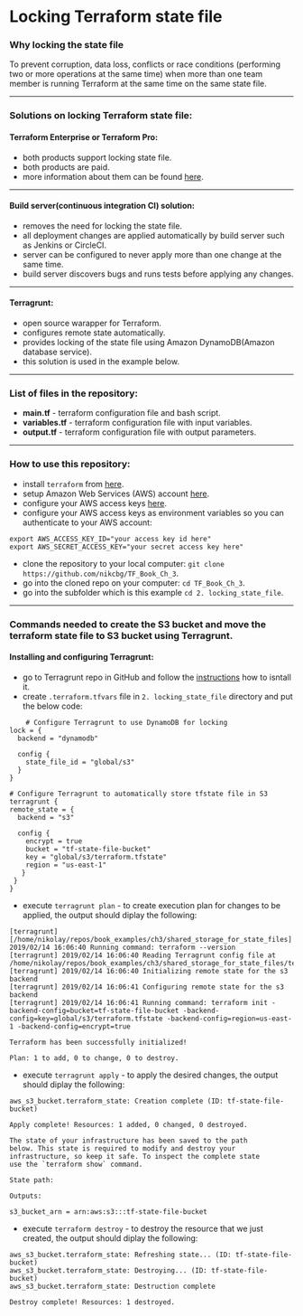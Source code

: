 # Locking Terraform state file 

### Why locking the state file

To prevent corruption, data loss, conflicts or race conditions (performing two or more operations at the same time)
when more than one team member is running Terraform at the same time on the same state file.

----------------------------------------------------------------------------------------------------------------

### Solutions on locking Terraform state file:

#### Terraform Enterprise or Terraform Pro:
- both products support locking state file. 
- both products are paid. 
- more information about them can be found [here](https://www.hashicorp.com/products/terraform).

---------------------------------------------------------------------------------------------------------------------------

#### Build server(continuous integration CI) solution: 
- removes the need for locking the state file.
- all deployment changes are applied automatically by build server such as Jenkins or CircleCI.
- server can be configured to never apply more than one change at the same time.
- build server discovers bugs and runs tests before applying any changes.

-------------------------------------------------------------------------------------------------------------------------

#### Terragrunt:
- open source warapper for Terraform.
- configures remote state automatically.
- provides locking of the state file using Amazon DynamoDB(Amazon database service).
- this solution is used in the example below.
--------------------------------------------------------------------------------------------------------------
### List of files in the repository:
- __main.tf__ - terraform configuration file and bash script.
- __variables.tf__ - terraform configuration file with input variables.
- __output.tf__ - terraform configuration file with output parameters.

----------------------------------------------------------------------------------------------------------------------
### How to use this repository:
- install `terraform` from [here](https://www.terraform.io/downloads.html).
- setup Amazon Web Services (AWS) account [here](https://aws.amazon.com/).
- configure your AWS access keys [here](https://docs.aws.amazon.com/general/latest/gr/aws-sec-cred-types.html#access-keys-and-secret-access-keys).
- configure your AWS access keys as environment variables so you can authenticate to your AWS account:

```
export AWS_ACCESS_KEY_ID="your access key id here"
export AWS_SECRET_ACCESS_KEY="your secret access key here"
```
   
- clone the repository to your local computer: `git clone https://github.com/nikcbg/TF_Book_Ch_3`.
- go into the cloned repo on your computer: `cd TF_Book_Ch_3`.
- go into the subfolder which is this example `cd 2. locking_state_file`.

------------------------------------------------------------------------------------------------------------------
### Commands needed to create the S3 bucket and move the terraform state file to S3 bucket using Terragrunt.

#### Installing and configuring Terragrunt:
 - go to Terragrunt repo in GitHub and follow the [instructions](https://github.com/gruntwork-io/terragrunt#install-terragrunt) how to isntall it.
 - create `.terraform.tfvars` file in `2. locking_state_file` directory and put the below code:
```
    # Configure Terragrunt to use DynamoDB for locking
lock = {
  backend = "dynamodb"

  config {
    state_file_id = "global/s3"
  }
}

# Configure Terragrunt to automatically store tfstate file in S3
terragrunt {
remote_state = {
  backend = "s3"

  config {
    encrypt = true
    bucket = "tf-state-file-bucket"
    key = "global/s3/terraform.tfstate"
    region = "us-east-1"
   }
 }
}

```
- execute `terragrunt plan` - to create execution plan for changes to be applied, the output should diplay the following:  
```
[terragrunt] [/home/nikolay/repos/book_examples/ch3/shared_storage_for_state_files] 2019/02/14 16:06:40 Running command: terraform --version
[terragrunt] 2019/02/14 16:06:40 Reading Terragrunt config file at /home/nikolay/repos/book_examples/ch3/shared_storage_for_state_files/terraform.tfvars
[terragrunt] 2019/02/14 16:06:40 Initializing remote state for the s3 backend
[terragrunt] 2019/02/14 16:06:41 Configuring remote state for the s3 backend
[terragrunt] 2019/02/14 16:06:41 Running command: terraform init -backend-config=bucket=tf-state-file-bucket -backend-config=key=global/s3/terraform.tfstate -backend-config=region=us-east-1 -backend-config=encrypt=true

Terraform has been successfully initialized!

Plan: 1 to add, 0 to change, 0 to destroy.
```
  
- execute `terragrunt apply` - to apply the desired changes, the output should diplay the following:

```
aws_s3_bucket.terraform_state: Creation complete (ID: tf-state-file-bucket)

Apply complete! Resources: 1 added, 0 changed, 0 destroyed.

The state of your infrastructure has been saved to the path
below. This state is required to modify and destroy your
infrastructure, so keep it safe. To inspect the complete state
use the `terraform show` command.

State path: 

Outputs:

s3_bucket_arn = arn:aws:s3:::tf-state-file-bucket

```

- execute `terraform destroy` - to destroy the resource that we just created, the output should diplay the following:
```
aws_s3_bucket.terraform_state: Refreshing state... (ID: tf-state-file-bucket)
aws_s3_bucket.terraform_state: Destroying... (ID: tf-state-file-bucket)
aws_s3_bucket.terraform_state: Destruction complete

Destroy complete! Resources: 1 destroyed.

```

